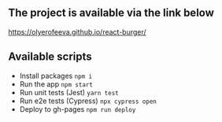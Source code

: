 ## The project is available via the link below

https://olyerofeeva.github.io/react-burger/

## Available scripts
- Install packages `npm i`
- Run the app `npm start`
- Run unit tests (Jest) `yarn test`
- Run e2e tests (Cypress) `npx cypress open`
- Deploy to gh-pages `npm run deploy`
